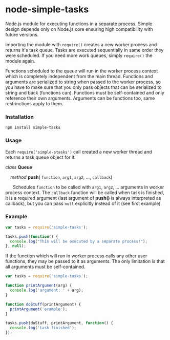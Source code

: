 # node-simple-tasks
Node.js module for executing functions in a separate process. Simple design depends only on Node.js core ensuring high compatibility with future versions.

Importing the module with `require()` creates a new worker process and returns it's task queue. Tasks are executed sequentially in same order they were scheduled. If you need more work queues, simply `require()` the module again.

Functions scheduled to the queue will run in the worker process context which is completely independent from the main thread. Functions and arguments are serialized to string when passed to the worker process, so you have to make sure that you only pass objects that can be serialized to string and back (functions can). Functions must be self-contained and only reference their own arguments. Arguments can be functions too, same restrinctions apply to them.

### Installation
`npm install simple-tasks`

### Usage
Each `require('simple-stasks')` call created a new worker thread and returns a task queue object for it:

*class*  **Queue**

&nbsp;&nbsp;&nbsp;&nbsp;*method*  **push**( `function`, `arg1`, `arg2`, ..., `callback`)

&nbsp;&nbsp;&nbsp;&nbsp;&nbsp;&nbsp;Schedules `function` to be called with `arg1`, `arg2`, ... arguments in worker process context. The `callback` function will be called when task is finished, it is a required argument (last argument of **push()** is always interpreted as callback), but you can pass `null` explicitly instead of it (see first example).
  
  
### Example
```javascript
var tasks = require('simple-tasks');

tasks.push(function() {
  console.log("This will be executed by a separate process!");
}, null);
```
If the function which will run in worker process calls any other user functions, they may be passed to it as arguments. The only limitation is that all arguments must be self-contained.
```javascript
var tasks = require('simple-tasks');

function printArgument(arg) {
  console.log('argument: ' + arg);
}

function doStuff(printArgument) {
  printArgument('example');
}

tasks.push(doStuff, printArgument, function() {
  console.log('task finished');
});
```
